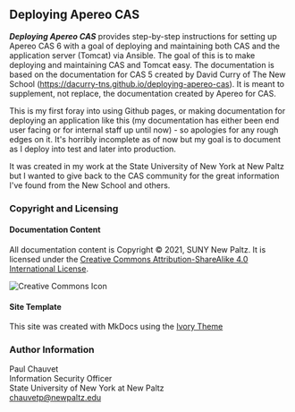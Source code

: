 ## Deploying Apereo CAS

***Deploying Apereo CAS*** provides step-by-step instructions for setting up Apereo CAS 6 with a goal of deploying and maintaining both CAS and the application server (Tomcat) via Ansible.  The goal of this is to make deploying and maintaining CAS and Tomcat easy.  The documentation is based on the documentation for CAS 5 created by David Curry of The New School (https://dacurry-tns.github.io/deploying-apereo-cas).  It is meant to supplement, not replace, the documentation created by Apereo for CAS.

 This is my first foray into using Github pages, or making documentation for deploying an application like this (my documentation has either been end user facing or for internal staff up until now) - so apologies for any rough edges on it.  It's horribly incomplete as of now but my goal is to document as I deploy into test and later into production.

 It was created in my work at the State University of New York at New Paltz but I wanted to give back to the CAS community for the great information I've found from the New School and others.

### Copyright and Licensing

#### Documentation Content

All documentation content is Copyright &copy; 2021, SUNY New Paltz. It is licensed under the [Creative Commons Attribution-ShareAlike 4.0 International License](http://creativecommons.org/licenses/by-sa/4.0/).

![Creative Commons Icon][ccimg]

#### Site Template

This site was created with MkDocs using the [Ivory Theme](https://github.com/daizutabi/mkdocs-ivory)


### Author Information

Paul Chauvet<br/>
Information Security Officer<br/>
State University of New York at New Paltz<br/>
chauvetp@newpaltz.edu<br/>

[ccimg]: https://i.creativecommons.org/l/by-sa/4.0/88x31.png "Creative Commons Icon"
